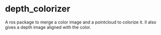 # depth_colorizer
A ros package to merge a color image and a pointcloud to colorize it. Il also gives a depth image aligned with the color.
